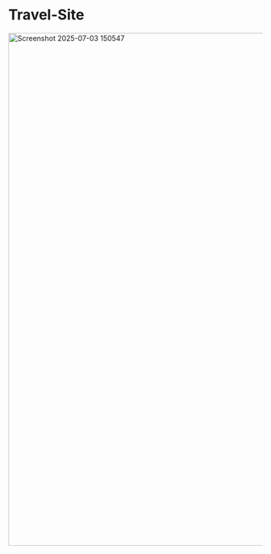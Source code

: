 ﻿# Travel-Site
<img width="1919" height="1016" alt="Screenshot 2025-07-03 150547" src="https://github.com/user-attachments/assets/bbb84544-e073-4e3c-a62a-4505381990d6" />

